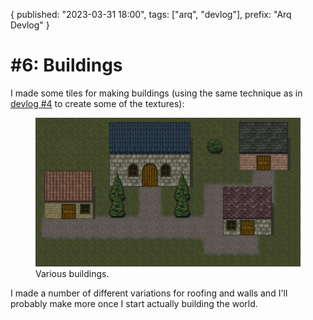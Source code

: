 {
  published: "2023-03-31 18:00",
  tags: ["arq", "devlog"],
  prefix: "Arq Devlog"
}
# #6: Buildings

I made some tiles for making buildings (using the same technique as in [devlog #4](devlog-4.md) to create some of the textures):

<figure>
<img src="../images/arq/buildings.png" alt="Buildings"/>
<figcaption>Various buildings.</figcaption>
</figure>

I made a number of different variations for roofing and walls and I'll probably make more once I start actually building the world.
